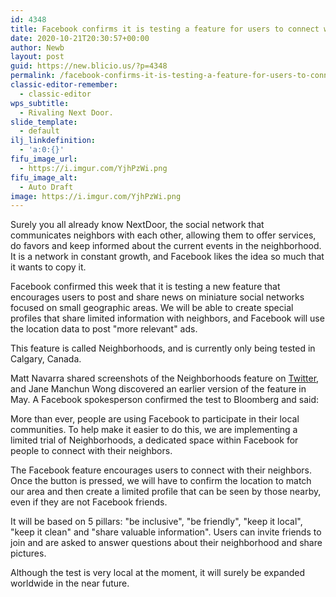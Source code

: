 ```yaml
---
id: 4348
title: Facebook confirms it is testing a feature for users to connect with their neighbors
date: 2020-10-21T20:30:57+00:00
author: Newb
layout: post
guid: https://new.blicio.us/?p=4348
permalink: /facebook-confirms-it-is-testing-a-feature-for-users-to-connect-with-their-neighbors/
classic-editor-remember:
  - classic-editor
wps_subtitle:
  - Rivaling Next Door.
slide_template:
  - default
ilj_linkdefinition:
  - 'a:0:{}'
fifu_image_url:
  - https://i.imgur.com/YjhPzWi.png
fifu_image_alt:
  - Auto Draft
image: https://i.imgur.com/YjhPzWi.png
---
```

Surely you all already know NextDoor, the social network that communicates neighbors with each other, allowing them to offer services, do favors and keep informed about the current events in the neighborhood. It is a network in constant growth, and Facebook likes the idea so much that it wants to copy it.

Facebook confirmed this week that it is testing a new feature that encourages users to post and share news on miniature social networks focused on small geographic areas. We will be able to create special profiles that share limited information with neighbors, and Facebook will use the location data to post "more relevant" ads.

This feature is called Neighborhoods, and is currently only being tested in Calgary, Canada.

Matt Navarra shared screenshots of the Neighborhoods feature on [Twitter](https://new.blicio.us/how-to-promote-your-startup-using-twitter/), and Jane Manchun Wong discovered an earlier version of the feature in May. A Facebook spokesperson confirmed the test to Bloomberg and said:

More than ever, people are using Facebook to participate in their local communities. To help make it easier to do this, we are implementing a limited trial of Neighborhoods, a dedicated space within Facebook for people to connect with their neighbors.

The Facebook feature encourages users to connect with their neighbors. Once the button is pressed, we will have to confirm the location to match our area and then create a limited profile that can be seen by those nearby, even if they are not Facebook friends.

It will be based on 5 pillars: "be inclusive", "be friendly", "keep it local", "keep it clean" and "share valuable information". Users can invite friends to join and are asked to answer questions about their neighborhood and share pictures.

Although the test is very local at the moment, it will surely be expanded worldwide in the near future.